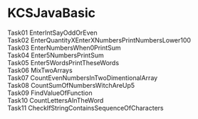 # KCSJavaBasic
Task01 EnterIntSayOddOrEven                                                                                                       
Task02 EnterQuantityXEnterXNumbersPrintNumbersLower100                                                                           
Task03 EnterNumbersWhen0PrintSum                                                                                                 
Task04 Enter5NumbersPrintSum                                                                                                    
Task05 Enter5WordsPrintTheseWords                                                                                                 
Task06 MixTwoArrays                                                                                                               
Task07 CountEvenNumbersInTwoDimentionalArray   
Task08 CountSumOfNumbersWitchAreUp5  
Task09 FindValueOfFunction  
Task10 CountLettersAInTheWord   
Task11 CheckIfStringContainsSequenceOfCharacters    
